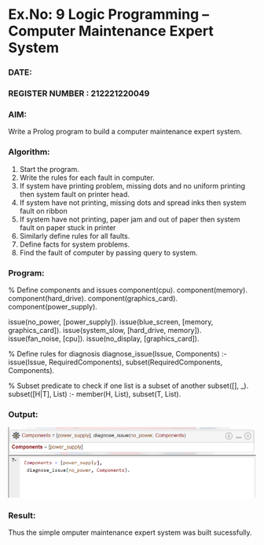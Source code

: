 # Ex.No: 9  Logic Programming –  Computer Maintenance Expert System
### DATE:                                                                           
### REGISTER NUMBER : 212221220049
### AIM: 
Write a Prolog program to build a computer maintenance expert system.
###  Algorithm:
1. Start the program.
2. Write the rules for each fault in computer.
3. If system have printing problem, missing dots and no uniform printing then system fault on printer head.
4. If system have not printing, missing dots and spread inks then system fault on ribbon
5. If system have not printing, paper jam and out of paper then system fault on paper stuck in printer
6. Similarly define rules for all faults.
7. Define facts for system problems.
8. Find the fault of computer by passing query to system.
     
### Program:


% Define components and issues
component(cpu).
component(memory).
component(hard_drive).
component(graphics_card).
component(power_supply).

issue(no_power, [power_supply]).
issue(blue_screen, [memory, graphics_card]).
issue(system_slow, [hard_drive, memory]).
issue(fan_noise, [cpu]).
issue(no_display, [graphics_card]).

% Define rules for diagnosis
diagnose_issue(Issue, Components) :-
    issue(Issue, RequiredComponents),
    subset(RequiredComponents, Components).

% Subset predicate to check if one list is a subset of another
subset([], _).
subset([H|T], List) :-
    member(H, List),
    subset(T, List).

### Output:
![image](https://github.com/sathiya7g/AI_Lab_2023-24/blob/main/Screenshot%202023-10-26%20004026.png)

### Result:
Thus the simple omputer maintenance expert system was built sucessfully.
